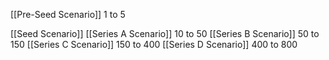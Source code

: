 [[Pre-Seed Scenario]] 1 to 5 

[[Seed Scenario]]
	[[Series A Scenario]] 10 to 50 
	[[Series B Scenario]] 50 to 150 
	[[Series C Scenario]] 150 to 400 
	[[Series D Scenario]] 400 to 800 
